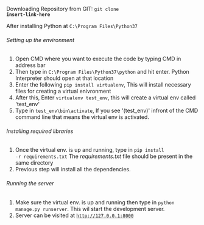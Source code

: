 Downloading Repository from GIT: <code>git clone __insert-link-here__</code>

After installing Python at <code>C:\Program Files\Python37</code>

###### Setting up the environment

1.  Open CMD where you want to execute the code by typing CMD in address bar
2.  Then type in <code>C:\Program Files\Python37\python</code> and hit enter. Python Interpreter should open at that location
3.  Enter the following <code>pip install virtualenv</code>, This will install necessary files for creating a virtual enivronment
4.  After this, Enter <code>virtualenv test_env</code>, this will create a virtual env called 'test_env'
5.  Type in <code>test_env\bin\activate</code>, If you see '(test_env)' infront of the CMD command line that means the virtual env is activated.

###### Installing required libraries

1.  Once the virtual env. is up and running, type in <code>pip install -r requirements.txt</code> The *requirements.txt* file should be present in the same directory
2.  Previous step will install all the dependencies.

###### Running the server

1.  Make sure the virtual env. is up and running then type in <code>python manage.py runserver</code>. This wil start the development server.
2.  Server can be visited at <code>http://127.0.0.1:8000</code>